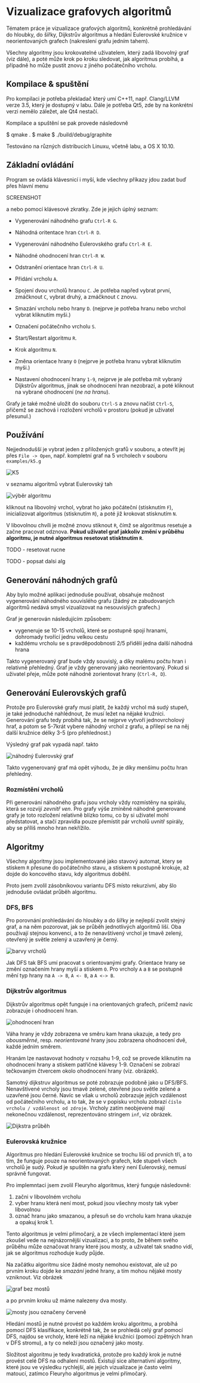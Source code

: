# Vizualizace grafovych algoritmů

Tématem práce je vizualizace grafových algoritmů, konkrétně prohledávání do hloubky, do šířky, Dijkstrův algoritmus a hledání Eulerovské kružnice v neorientovaných grafech (nakreslení grafu jedním tahem).

Všechny algoritmy jsou krokovatelné uživatelem, který zadá libovolný graf (viz dále), a poté může krok po kroku sledovat, jak algoritmus probíhá, a případně ho může pustit znovu z jiného počátečního vrcholu.

## Kompilace & spuštění

Pro kompilaci je potřeba překladač který umí C++11, např. Clang/LLVM verze 3.5, který je dostupný v labu. Dále je potřeba Qt5, zde by na konkrétní verzi nemělo záležet, ale Qt4 nestačí.

Kompilace a spuštění se pak provede následovně

  $ qmake .
  $ make
  $ ./build/debug/graphite

Testováno na různých distribucích Linuxu, včetně labu, a OS X 10.10.

## Základní ovládání

Program se ovládá klávesnicí i myší, kde všechny příkazy jdou zadat buď přes hlavní menu

SCREENSHOT

a nebo pomocí klávesové zkratky. Zde je jejich úplný seznam:

- Vygenerování náhodného grafu `Ctrl-R G`.
- Náhodná oritentace hran `Ctrl-R D`.
- Vygenerování náhodného Eulerovského grafu `Ctrl-R E`.
- Náhodné ohodnocení hran `Ctrl-R W`.
- Odstranění orientace hran `Ctrl-R U`.

- Přidání vrcholu `A`.
- Spojení dvou vrcholů hranou `C`. Je potřeba napřed vybrat první,
  zmáčknout `C`, vybrat druhý, a zmáčknout `C` znovu.
- Smazání vrcholu nebo hrany `D`. (nejprve je potřeba hranu nebo vrchol vybrat kliknutím myši.)
- Označení počátečního vrcholu `S`.
- Start/Restart algoritmu `R`.
- Krok algoritmu `N`.
- Změna orientace hrany `O` (nejprve je potřeba hranu vybrat kliknutím myši.)
- Nastavení ohodnocení hrany `1-9`, nejprve je ale potřeba mít vybraný Dijkstrův algoritmus, jinak se ohodnocení hran nezobrazí, a poté kliknout na vybrané ohodnocení (*ne na hranu*).

Grafy je také možné uložit do souboru `Ctrl-S` a znovu načíst `Ctrl-S`, přičemž se zachová i rozložení vrcholů v prostoru (pokud je uživatel přesunul.)

## Používání

Nejjednodušší je vybrat jeden z přiložených grafů v souboru, a otevřít jej přes `File -> Open`, např. kompletní graf na 5 vrcholech v souboru `examples/k5.g`

![K5](http://i.imgur.com/iYrD1VK.png)

v seznamu algoritmů vybrat Eulerovský tah

![výběr algoritmu](http://i.imgur.com/ewrHxRO.png)

kliknout na libovolný vrchol, vybrat ho jako počáteční (stisknutím `F`), inicializovat algoritmus (stisknutím `R`), a poté již krokovat stisknutím `N`.

V libovolnou chvíli je možné znovu stiknout `R`, čímž se algoritmus resetuje a začne pracovat odznova. **Pokud uživatel graf jakkoliv změní v průběhu algoritmu, je nutné algoritmus resetovat stisktnutím `R`**.

TODO - resetovat rucne

TODO - popsat dalsi alg

## Generování náhodných grafů

Aby bylo možné aplikaci jednoduše používat, obsahuje možnost vygenerování náhodného souvislého grafu (žádný ze zabudovaných algoritmů nedává smysl vizualizovat na nesouvislých grafech.)

Graf je generován následujícím způsobem:

- vygeneruje se 10-15 vrcholů, které se postupně spojí hranami, dohromady tvořící jednu velkou cestu
- každému vrcholu se s pravděpodobností 2/5 přidělí jedna další náhodná hrana

Takto vygenerovaný graf bude vždy souvislý, a díky malému počtu hran i relativně přehledný. Graf je vždy generovaný jako neorientovaný. Pokud si uživatel přeje, může poté náhodně zorientovat hrany (`Ctrl-R, D`).

## Generování Eulerovských grafů

Protože pro Eulerovské grafy musí platit, že každý vrchol má sudý stupeň, je také jednoduché nahlédnout, že musí ležet na nějaké kružnici. Generování grafu tedy probíhá tak, že se nejprve vytvoří jednovrcholový hraf, a potom se 5-7krát vybere náhodný vrchol z grafu, a přilepí se na něj další kružnice délky 3-5 (pro přehlednost.)

Výsledný graf pak vypadá např. takto

![náhodný Eulerovský graf](http://i.imgur.com/LQNxfKa.png)

Takto vygenerovaný graf má opět výhodu, že je díky menšímu počtu hran přehledný.

### Rozmístění vrcholů

Při generování náhodného grafu jsou vrcholy vždy rozmístěny na spirálu, která se rozvijí _zevnitř ven_. Pro grafy výše zmíněné náhodně generované grafy je toto rozložení relativně blízko tomu, co by si uživatel mohl předstatovat, a stačí zpravidla pouze přemístit pár vrcholů uvnitř spirály, aby se příliš mnoho hran nekřížilo.

## Algoritmy

Všechny algoritmy jsou implementované jako stavový automat, ktery se stiskem `R` přesune do počátečního stavu, a stiskem `N` postupně krokuje, až dojde do koncového stavu, kdy algoritmus doběhl.

Proto jsem zvolil zásobníkovou variantu DFS místo rekurzivní, aby šlo jednoduše ovládat průběh algoritmu.

### DFS, BFS

Pro porovnání prohledávání do hloubky a do šířky je nejlepší zvolit stejný graf, a na něm pozorovat, jak se průběh jednotlivých algoritmů liší. Oba používají stejnou konvenci, a to že nenavštívený vrchol je tmavě zelený, otevřený je světle zelený a uzavřený je černý.

![barvy vrcholů](http://i.imgur.com/CaAOrcu.png)

Jak DFS tak BFS umí pracovat s orientovanými grafy. Orientace hrany se změní označením hrany myší a stiskem `O`. Pro vrcholy `A` a `B` se postupně mění typ hrany na `A -> B`, `A <- B`, a `A <-> B`.

### Dijkstrův algoritmus

Dijkstrův algoritmus opět funguje i na orientovaných grafech, pričemž navíc zobrazuje i ohodnocení hran.

![ohodnocení hran](http://i.imgur.com/2d7DzOA.png)

Váha hrany je vždy zobrazena ve směru kam hrana ukazuje, a tedy pro _obousměrné_, resp. _neorientované_ hrany jsou zobrazena ohodnocení dvě, každé jedním směrem.

Hranám lze nastavovat hodnoty v rozsahu 1-9, což se provede kliknutím na ohodnocení hrany a stiskem patřičné klávesy 1-9. Označení se zobrazí tečkovaným čtvercem okolo ohodnocení hrany (viz. obrázek).

Samotný dijkstruv algoritmus se poté zobrazuje podobně jako u DFS/BFS. Nenavštívené vrcholy jsou tmavě zelené, otevřené jsou světle zelené a uzavřené jsou černé. Navíc se však u vrcholů zobrazuje jejich vzdálenost od počátečního vrcholu, a to tak, že se v popisku vrcholu zobrazí `číslo vrcholu / vzdálenost od zdroje`. Vrcholy zatím neobjevené mají nekonečnou vzdálenost, reprezentováno stringem `inf`, viz obrázek.

![Dijkstra průběh](http://i.imgur.com/OWYHOQ7.png)

### Eulerovská kružnice

Algoritmus pro hledání Eulerovské kružnice se trochu liší od prvních tří, a to tím, že funguje pouze na neorientovaných grafech, kde stupeň všech vrcholů je sudý. Pokud je spuštěn na grafu který není Eulerovský, nemusí správně fungovat.

Pro implemntaci jsem zvolil Fleuryho algoritmus, který funguje následovně:

1. začni v libovolném vrcholu
2. vyber hranu která není most, pokud jsou všechny mosty tak vyber libovolnou
3. označ hranu jako smazanou, a přesuň se do vrcholu kam hrana ukazuje a opakuj krok 1.

Tento algoritmus je velmi přímočarý, a ze všech implementací které jsem zkoušel vede na nejnázornější vizualizaci, a to proto, že během svého průběhu může označovat hrany které jsou mosty, a uživatel tak snadno vidí, jak se algoritmus rozhoduje kudy půjde.

Na začátku algoritmu sice žádné mosty nemohou existovat, ale už po prvním kroku dojde ke _smazání_ jedné hrany, a tím mohou nějaké mosty vzniknout. Viz obrázek

![graf bez mostů](http://i.imgur.com/95ubo0l.png)

a po prvním kroku už máme nalezeny dva mosty.

![mosty jsou označeny červeně](http://i.imgur.com/Ls741t3.png)

Hledání mostů je nutné provést po každém kroku algoritmu, a probíhá pomocí DFS klasifikace, konkrétně tak, že se prohledá celý graf pomocí DFS, najdou se vrcholy, které leží na nějaké kružnici (pomocí zpětných hran v DFS stromu), a ty co neleží jsou označený jako mosty.

Složitost algoritmu je tedy kvadratická, protože pro každý krok je nutné provést celé DFS na odhalení mostů. Existují sice alternativní algoritmy, které jsou ve výsledku rychlejší, ale jejich vizualizace je často velmi matoucí, zatímco Fleuryho algoritmus je velmi přímočarý.
